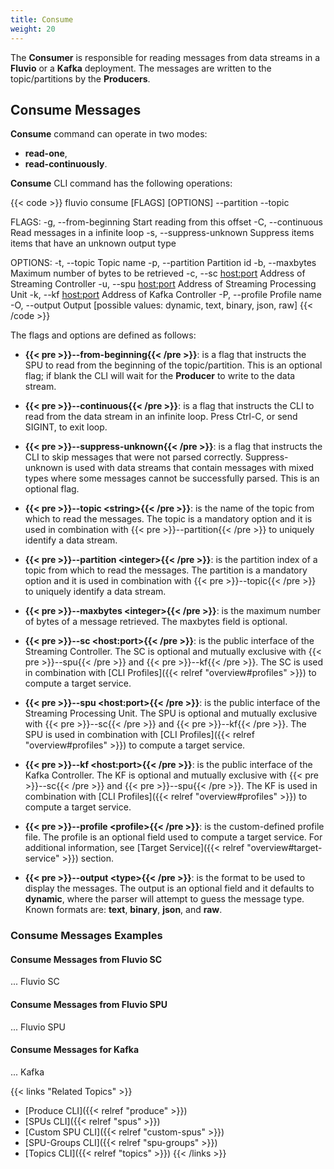 ```yaml
---
title: Consume
weight: 20
---
```



The __Consumer__ is responsible for reading messages from data streams in a __Fluvio__ or a __Kafka__ deployment. The messages are written to the topic/partitions by the __Producers__.


## Consume Messages

__Consume__ command can operate in two modes:

* __read-one__,
* __read-continuously__.

__Consume__ CLI command has the following operations: 

{{< code >}}
fluvio consume [FLAGS] [OPTIONS] --partition <integer> --topic <string>

FLAGS:
    -g, --from-beginning      Start reading from this offset
    -C, --continuous          Read messages in a infinite loop
    -s, --suppress-unknown    Suppress items items that have an unknown output type

OPTIONS:
    -t, --topic <string>         Topic name
    -p, --partition <integer>    Partition id
    -b, --maxbytes <integer>     Maximum number of bytes to be retrieved
    -c, --sc <host:port>         Address of Streaming Controller
    -u, --spu <host:port>        Address of Streaming Processing Unit
    -k, --kf <host:port>         Address of Kafka Controller
    -P, --profile <profile>      Profile name
    -O, --output <type>          Output [possible values: dynamic, text, binary, json, raw]
{{< /code >}}

The flags and options are defined as follows:

* <strong>{{< pre >}}--from-beginning{{< /pre >}}</strong>: is a flag that instructs the SPU to read from the beginning of the topic/partition. This is an optional flag; if blank the CLI will wait for the __Producer__ to write to the data stream.

* <strong>{{< pre >}}--continuous{{< /pre >}}</strong>: is a flag that instructs the CLI to read from the data stream in an infinite loop. Press Ctrl-C, or send SIGINT, to exit loop.

* <strong>{{< pre >}}--suppress-unknown{{< /pre >}}</strong>: is a flag that instructs the CLI to skip messages that were not parsed correctly. Suppress-unknown is used with data streams that contain messages with mixed types where some messages cannot be successfully parsed. This is an optional flag.

* <strong>{{< pre >}}--topic &lt;string&gt;{{< /pre >}}</strong>:
is the name of the topic from which to read the messages. The topic is a mandatory option and it is used in combination with {{< pre >}}--partition{{< /pre >}} to uniquely identify a data stream.

* <strong>{{< pre >}}--partition &lt;integer&gt;{{< /pre >}}</strong>:
is the partition index of a topic from which to read the messages. The partition is a mandatory option and it is used in combination with {{< pre >}}--topic{{< /pre >}} to uniquely identify a data stream.

* <strong>{{< pre >}}--maxbytes &lt;integer&gt;{{< /pre >}}</strong>:
is the maximum number of bytes of a message retrieved. The maxbytes field is optional.

* <strong>{{< pre >}}--sc &lt;host:port&gt;{{< /pre >}}</strong>:
is the public interface of the Streaming Controller. The SC is optional and mutually exclusive with {{< pre >}}--spu{{< /pre >}} and {{< pre >}}--kf{{< /pre >}}. The SC is used in combination with [CLI Profiles]({{< relref "overview#profiles" >}}) to compute a target service.

* <strong>{{< pre >}}--spu &lt;host:port&gt;{{< /pre >}}</strong>:
is the public interface of the Streaming Processing Unit. The SPU is optional and mutually exclusive with {{< pre >}}--sc{{< /pre >}} and {{< pre >}}--kf{{< /pre >}}. The SPU is used in combination with [CLI Profiles]({{< relref "overview#profiles" >}}) to compute a target service.

* <strong>{{< pre >}}--kf &lt;host:port&gt;{{< /pre >}}</strong>:
is the public interface of the Kafka Controller. The KF is optional and mutually exclusive with {{< pre >}}--sc{{< /pre >}} and {{< pre >}}--spu{{< /pre >}}. The KF is used in combination with [CLI Profiles]({{< relref "overview#profiles" >}}) to compute a target service.

* <strong>{{< pre >}}--profile &lt;profile&gt;{{< /pre >}}</strong>:
is the custom-defined profile file. The profile is an optional field used to compute a target service. For additional information, see [Target Service]({{< relref "overview#target-service" >}}) section.

* <strong>{{< pre >}}--output &lt;type&gt;{{< /pre >}}</strong>:
is the format to be used to display the messages. The output is an optional field and it defaults to __dynamic__, where the parser will attempt to guess the message type. Known formats are: __text__, __binary__, __json__, and __raw__.


### Consume Messages Examples 

#### Consume Messages from Fluvio SC

... Fluvio SC

#### Consume Messages from Fluvio SPU

... Fluvio SPU

#### Consume Messages for Kafka

... Kafka



{{< links "Related Topics" >}}
* [Produce CLI]({{< relref "produce" >}})
* [SPUs CLI]({{< relref "spus" >}})
* [Custom SPU CLI]({{< relref "custom-spus" >}})
* [SPU-Groups CLI]({{< relref "spu-groups" >}})
* [Topics CLI]({{< relref "topics" >}})
{{< /links >}}